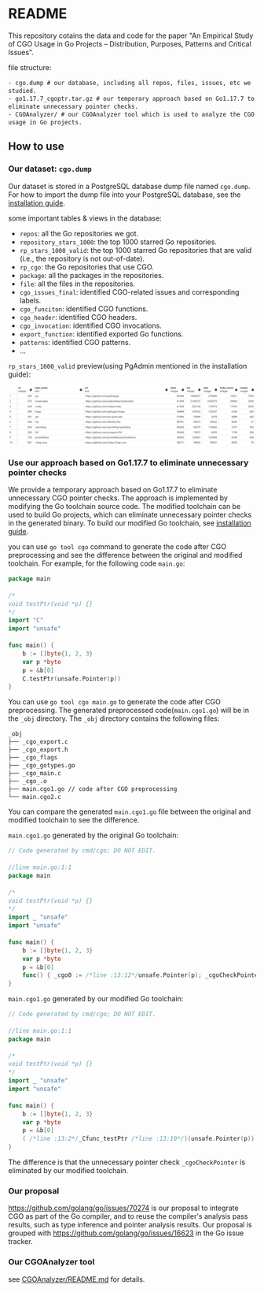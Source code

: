 # README

This repository cotains the data and code for the paper "An Empirical Study of CGO Usage in Go Projects – Distribution, Purposes, Patterns and Critical Issues".

file structure:
```
- cgo.dump # our database, including all repos, files, issues, etc we studied.
- go1.17.7_cgoptr.tar.gz # our temporary approach based on Go1.17.7 to eliminate unnecessary pointer checks.
- CGOAnalyzer/ # our CGOAnalyzer tool which is used to analyze the CGO usage in Go projects.
```

## How to use

### Our dataset: `cgo.dump`

Our dataset is stored in a PostgreSQL database dump file named `cgo.dump`. For how to import the dump file into your PostgreSQL database, see the [installation guide](install.md).

some important tables & views in the database:

- `repos`: all the Go repositories we got.
- `repository_stars_1000`: the top 1000 starred Go repositories.
- `rp_stars_1000_valid`: the top 1000 starred Go repositories that are valid (i.e., the repository is not out-of-date).
- `rp_cgo`: the Go repositories that use CGO.
- `package`: all the packages in the repositories.
- `file`: all the files in the repositories.
- `cgo_issues_final`: identified CGO-related issues and corresponding labels.
- `cgo_funciton`: identified CGO functions.
- `cgo_header`: identified CGO headers.
- `cgo_invocation`: identified CGO invocations.
- `export_function`: identified exported Go functions.
- `patterns`: identified CGO patterns.
- ...


`rp_stars_1000_valid` preview(using PgAdmin mentioned in the installation guide):

![](figures/repo.png)


### Use our approach based on Go1.17.7 to eliminate unnecessary pointer checks

We provide a temporary approach based on Go1.17.7 to eliminate unnecessary CGO pointer checks. The approach is implemented by modifying the Go toolchain source code. The modified toolchain can be used to build Go projects, which can eliminate unnecessary pointer checks in the generated binary. To build our modified Go toolchain, see [installation guide](install.md).

you can use `go tool cgo` command to generate the code after CGO preprocessing and see the difference between the original and modified toolchain. For example, for the following code `main.go`:

```go
package main

/*
void testPtr(void *p) {}
*/
import "C"
import "unsafe"

func main() {
	b := []byte{1, 2, 3}
	var p *byte
	p = &b[0]
	C.testPtr(unsafe.Pointer(p))
}
```

You can use `go tool cgo main.go` to generate the code after CGO preprocessing. The generated preprocessed code(`main.cgo1.go`) will be in the `_obj` directory. The `_obj` directory contains the following files:

```
_obj
├── _cgo_export.c
├── _cgo_export.h
├── _cgo_flags
├── _cgo_gotypes.go
├── _cgo_main.c
├── _cgo_.o
├── main.cgo1.go // code after CGO preprocessing
└── main.cgo2.c
```

You can compare the generated `main.cgo1.go` file between the original and modified toolchain to see the difference.

`main.cgo1.go` generated by the original Go toolchain:

```go
// Code generated by cmd/cgo; DO NOT EDIT.

//line main.go:1:1
package main

/*
void testPtr(void *p) {}
*/
import _ "unsafe"
import "unsafe"

func main() {
	b := []byte{1, 2, 3}
	var p *byte
	p = &b[0]
	func() { _cgo0 := /*line :13:12*/unsafe.Pointer(p); _cgoCheckPointer(_cgo0, nil); _Cfunc_testPtr(_cgo0); }()
}
```

`main.cgo1.go` generated by our modified Go toolchain:

```go
// Code generated by cmd/cgo; DO NOT EDIT.

//line main.go:1:1
package main

/*
void testPtr(void *p) {}
*/
import _ "unsafe"
import "unsafe"

func main() {
	b := []byte{1, 2, 3}
	var p *byte
	p = &b[0]
	( /*line :13:2*/_Cfunc_testPtr /*line :13:10*/)(unsafe.Pointer(p))
}
```

The difference is that the unnecessary pointer check `_cgoCheckPointer` is eliminated by our modified toolchain.

### Our proposal

https://github.com/golang/go/issues/70274 is our proposal to integrate CGO as part of the Go compiler, and to reuse the compiler's analysis pass results, such as type inference and pointer analysis results. Our proposal is grouped with https://github.com/golang/go/issues/16623 in the Go issue tracker.

### Our CGOAnalyzer tool

see [CGOAnalyzer/README.md](CGOAnalyzer/README.md) for details.
